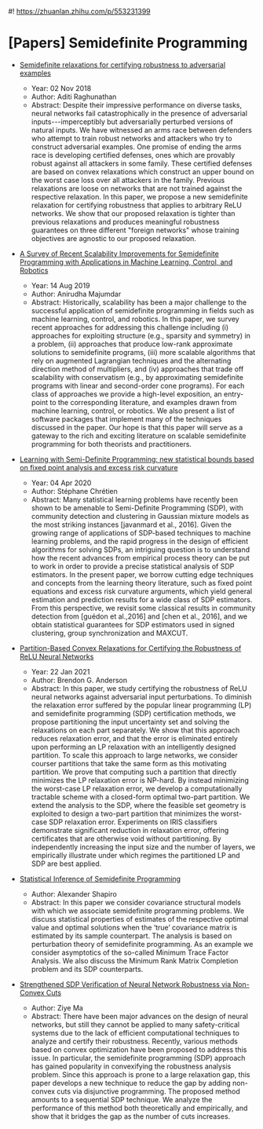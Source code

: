#! https://zhuanlan.zhihu.com/p/553231399
<span style="font-family:monospace">

# [Papers] Semidefinite Programming

* [Semidefinite relaxations for certifying robustness to adversarial examples](https://arxiv.org/abs/1811.01057)
    * Year: 02 Nov 2018
    * Author: Aditi Raghunathan
    * Abstract: Despite their impressive performance on diverse tasks, neural networks fail catastrophically in the presence of adversarial inputs---imperceptibly but adversarially perturbed versions of natural inputs. We have witnessed an arms race between defenders who attempt to train robust networks and attackers who try to construct adversarial examples. One promise of ending the arms race is developing certified defenses, ones which are provably robust against all attackers in some family. These certified defenses are based on convex relaxations which construct an upper bound on the worst case loss over all attackers in the family. Previous relaxations are loose on networks that are not trained against the respective relaxation. In this paper, we propose a new semidefinite relaxation for certifying robustness that applies to arbitrary ReLU networks. We show that our proposed relaxation is tighter than previous relaxations and produces meaningful robustness guarantees on three different "foreign networks" whose training objectives are agnostic to our proposed relaxation.

* [A Survey of Recent Scalability Improvements for Semidefinite Programming with Applications in Machine Learning, Control, and Robotics](https://arxiv.org/abs/1908.05209)
    * Year: 14 Aug 2019
    * Author: Anirudha Majumdar
    * Abstract: Historically, scalability has been a major challenge to the successful application of semidefinite programming in fields such as machine learning, control, and robotics. In this paper, we survey recent approaches for addressing this challenge including (i) approaches for exploiting structure (e.g., sparsity and symmetry) in a problem, (ii) approaches that produce low-rank approximate solutions to semidefinite programs, (iii) more scalable algorithms that rely on augmented Lagrangian techniques and the alternating direction method of multipliers, and (iv) approaches that trade off scalability with conservatism (e.g., by approximating semidefinite programs with linear and second-order cone programs). For each class of approaches we provide a high-level exposition, an entry-point to the corresponding literature, and examples drawn from machine learning, control, or robotics. We also present a list of software packages that implement many of the techniques discussed in the paper. Our hope is that this paper will serve as a gateway to the rich and exciting literature on scalable semidefinite programming for both theorists and practitioners.

* [Learning with Semi-Definite Programming: new statistical bounds based on fixed point analysis and excess risk curvature](https://arxiv.org/abs/2004.01869)
    * Year: 04 Apr 2020
    * Author: Stéphane Chrétien
    * Abstract: Many statistical learning problems have recently been shown to be amenable to Semi-Definite Programming (SDP), with community detection and clustering in Gaussian mixture models as the most striking instances [javanmard et al., 2016]. Given the growing range of applications of SDP-based techniques to machine learning problems, and the rapid progress in the design of efficient algorithms for solving SDPs, an intriguing question is to understand how the recent advances from empirical process theory can be put to work in order to provide a precise statistical analysis of SDP estimators. In the present paper, we borrow cutting edge techniques and concepts from the learning theory literature, such as fixed point equations and excess risk curvature arguments, which yield general estimation and prediction results for a wide class of SDP estimators. From this perspective, we revisit some classical results in community detection from [guédon et al.,2016] and [chen et al., 2016], and we obtain statistical guarantees for SDP estimators used in signed clustering, group synchronization and MAXCUT.

* [Partition-Based Convex Relaxations for Certifying the Robustness of ReLU Neural Networks](https://arxiv.org/abs/2101.09306)
    * Year: 22 Jan 2021
    * Author: Brendon G. Anderson
    * Abstract: In this paper, we study certifying the robustness of ReLU neural networks against adversarial input perturbations. To diminish the relaxation error suffered by the popular linear programming (LP) and semidefinite programming (SDP) certification methods, we propose partitioning the input uncertainty set and solving the relaxations on each part separately. We show that this approach reduces relaxation error, and that the error is eliminated entirely upon performing an LP relaxation with an intelligently designed partition. To scale this approach to large networks, we consider courser partitions that take the same form as this motivating partition. We prove that computing such a partition that directly minimizes the LP relaxation error is NP-hard. By instead minimizing the worst-case LP relaxation error, we develop a computationally tractable scheme with a closed-form optimal two-part partition. We extend the analysis to the SDP, where the feasible set geometry is exploited to design a two-part partition that minimizes the worst-case SDP relaxation error. Experiments on IRIS classifiers demonstrate significant reduction in relaxation error, offering certificates that are otherwise void without partitioning. By independently increasing the input size and the number of layers, we empirically illustrate under which regimes the partitioned LP and SDP are best applied.

* [Statistical Inference of Semidefinite Programming](http://www.optimization-online.org/DB_FILE/2017/01/5842.pdf)
    * Author: Alexander Shapiro
    * Abstract: In this paper we consider covariance structural models with which we associate semidefinite programming problems. We discuss statistical properties of estimates of the respective optimal value and optimal solutions when the ‘true’ covariance matrix is estimated by its sample counterpart. The analysis is based on perturbation theory of semidefinite programming. As an example we consider asymptotics of the so-called Minimum Trace Factor Analysis. We also discuss the Minimum Rank Matrix Completion problem and its SDP counterparts.

* [Strengthened SDP Verification of Neural Network Robustness via Non-Convex Cuts](https://people.eecs.berkeley.edu/~sojoudi/Ma_Sojoudi.pdf)
    * Author: Ziye Ma
    * Abstract: There have been major advances on the design of neural networks, but still they cannot be applied to many safety-critical systems due to the lack of efficient computational techniques to analyze and certify their robustness. Recently, various methods based on convex optimization have been proposed to address this issue. In particular, the semidefinite programming (SDP) approach has gained popularity in convexifying the robustness analysis problem. Since this approach is prone to a large relaxation gap, this paper develops a new technique to reduce the gap by adding non-convex cuts via disjunctive programming. The proposed method amounts to a sequential SDP technique. We analyze the performance of this method both theoretically and empirically, and show that it bridges the gap as the number of cuts increases.
